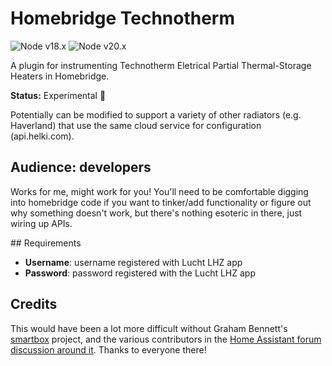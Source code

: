 # Homebridge Technotherm

![Node v18.x](https://github.com/duggan/homebridge-technotherm/actions/workflows/build_node18.yml/badge.svg)
![Node v20.x](https://github.com/duggan/homebridge-technotherm/actions/workflows/build_node20.yml/badge.svg)

A plugin for instrumenting Technotherm Eletrical Partial Thermal-Storage Heaters in Homebridge.

**Status:** Experimental 🧪

Potentially can be modified to support a variety of other radiators (e.g. Haverland) that use the same cloud service for configuration (api.helki.com).

## Audience: developers

Works for me, might work for you! You'll need to be comfortable digging into homebridge code if you want to tinker/add functionality or figure out why something doesn't work, but there's nothing esoteric in there, just wiring up APIs.

## Requirements

* **Username**: username registered with Lucht LHZ app
* **Password**: password registered with the Lucht LHZ app

## Credits

This would have been a lot more difficult without Graham Bennett's [smartbox](https://github.com/graham33/smartbox) project, and
the various contributors in the [Home Assistant forum discussion around it](https://community.home-assistant.io/t/haverland-radiators-smart-box-integration/133596). Thanks to everyone there!
